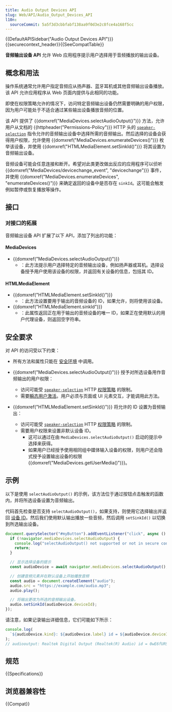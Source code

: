 ```yaml
---
title: Audio Output Devices API
slug: Web/API/Audio_Output_Devices_API
l10n:
  sourceCommit: 5a5f3d3cbbfabf138aa9f0d3e2c8fce4a168f5cc
---
```


{{DefaultAPISidebar("Audio Output Devices API")}}{{securecontext_header}}{{SeeCompatTable}}

**音频输出设备 API** 允许 Web 应用程序提示用户选择用于音频播放的输出设备。

## 概念和用法

操作系统通常允许用户指定音频应从扬声器、蓝牙耳机或其他音频输出设备播放。该 API 允许应用程序从 Web 页面内提供与此相同的功能。

即使在权限策略允许的情况下，访问特定音频输出设备仍然需要明确的用户权限，因为用户可能处于不适合通过某些输出设备播放音频的位置。

该 API 提供了 {{domxref("MediaDevices.selectAudioOutput()")}} 方法，允许用户从文档的 {{httpheader("Permissions-Policy")}} HTTP 头的 [`speaker-selection`](/zh-CN/docs/Web/HTTP/Headers/Permissions-Policy/speaker-selection) 指令允许的音频输出设备中选择所需的音频输出。然后选择的设备会获得用户权限，允许使用 {{domxref("MediaDevices.enumerateDevices()")}} 枚举该设备，并使用 {{domxref("HTMLMediaElement.setSinkId()")}} 将其设置为音频输出设备。

音频设备可能会任意连接和断开。希望对此类更改做出反应的应用程序可以侦听 {{domxref("MediaDevices/devicechange_event", "devicechange")}} 事件，并使用 {{domxref("MediaDevices.enumerateDevices", "enumerateDevices()")}} 来确定返回的设备中是否存在 `sinkId`。这可能会触发例如暂停或恢复播放等操作。

## 接口

### 对接口的拓展

音频输出设备 API 扩展了以下 API，添加了列出的功能：

#### MediaDevices

- {{domxref("MediaDevices.selectAudioOutput()")}}
  - ：此方法提示用户选择特定的音频输出设备，例如扬声器或耳机。选择设备授予用户使用该设备的权限，并返回有关设备的信息，包括其 ID。

#### HTMLMediaElement

- {{domxref("HTMLMediaElement.setSinkId()")}}
  - ：此方法设置要用于输出的音频设备的 ID，如果允许，则将使用该设备。
- {{domxref("HTMLMediaElement.sinkId")}}
  - ：此属性返回正在用于输出的音频设备的唯一 ID，如果正在使用默认的用户代理设备，则返回空字符串。

## 安全要求

对 API 的访问受以下约束：

- 所有方法和属性只能在 [安全环境](/zh-CN/docs/Web/Security/Secure_Contexts) 中调用。

- {{domxref("MediaDevices.selectAudioOutput()")}} 授予对所选设备用作音频输出的用户权限：

  - 访问可能受 [`speaker-selection`](/zh-CN/docs/Web/HTTP/Headers/Permissions-Policy/speaker-selection) HTTP [权限策略](/zh-CN/docs/Web/HTTP/Permissions_Policy) 的限制。
  - 需要[瞬态用户激活](/zh-CN/docs/Web/Security/User_activation)。用户必须与页面或 UI 元素交互，才能调用此方法。

- {{domxref("HTMLMediaElement.setSinkId()")}} 将允许的 ID 设置为音频输出：

  - 访问可能受 [`speaker-selection`](/zh-CN/docs/Web/HTTP/Headers/Permissions-Policy/speaker-selection) HTTP [权限策略](/zh-CN/docs/Web/HTTP/Permissions_Policy) 的限制。
  - 需要用户权限来设置非默认设备 ID。
    - 这可以通过在由 `MediaDevices.selectAudioOutput()` 启动的提示中选择来获得。
    - 如果用户已经授予使用相同组中媒体输入设备的权限，则用户还会隐式授予设置输出设备的权限 {{domxref("MediaDevices.getUserMedia()")}}。

<!-- 下一行是“true”，但这在任何浏览器中都没有实现 -->
<!-- 可以使用 [Permissions API](/zh-CN/docs/Web/API/Permissions_API) 方法 [`navigator.permissions.query()`](/zh-CN/docs/Web/API/Permissions/query) 查询权限状态，传递具有 `speaker-selection` 权限的权限描述符。 -->

## 示例

以下是使用 `selectAudioOutput()` 的示例，该方法位于通过按钮点击触发的函数内，并将所选设备设置为音频输出。

代码首先检查是否支持 `selectAudioOutput()`，如果支持，则使用它选择输出并返回 [设备 ID](/zh-CN/docs/Web/API/MediaDeviceInfo/deviceId)。然后我们使用默认输出播放一些音频，然后调用 `setSinkId()` 以切换到所选输出设备。

```js
document.querySelector("#myButton").addEventListener("click", async () => {
  if (!navigator.mediaDevices.selectAudioOutput) {
    console.log("selectAudioOutput() not supported or not in secure context.");
    return;
  }

  // 显示选择设备的提示
  const audioDevice = await navigator.mediaDevices.selectAudioOutput();

  // 创建音频元素并在默认设备上开始播放音频
  const audio = document.createElement("audio");
  audio.src = "https://example.com/audio.mp3";
  audio.play();

  // 将输出更改为所选的音频输出设备。
  audio.setSinkId(audioDevice.deviceId);
});
```

请注意，如果记录输出详细信息，它们可能如下所示：

```js
console.log(
  `${audioDevice.kind}: ${audioDevice.label} id = ${audioDevice.deviceId}`,
);
// audiooutput: Realtek Digital Output (Realtek(R) Audio) id = 0wE6fURSZ20H0N2NbxqgowQJLWbwo+5ablCVVJwRM3k=
```

## 规范

{{Specifications}}

## 浏览器兼容性

{{Compat}}

